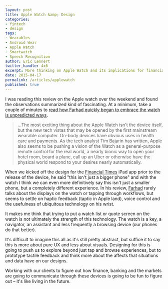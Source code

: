 ```yaml
---
layout: post
title: Apple Watch &amp; Design
categories: 
- fintech
- design
tags: 
- Wearables
- Android Wear
- Apple Watch
- Smartwatch
- Speech Recognition
author: Eric Lennert
twitter_handle: 4x6
excerpt: More thinking on Apple Watch and its implications for financial information.
date: 2015-04-17
permalink: /articles/applewatch
published: true
---
```


I was reading this review on the Apple watch over the weekend and found the observations summarized kind of fascinating. At a minimum, take a couple of minutes to [read how Farhad quickly began to embrace the watch is unpredicted ways](http://www.nytimes.com/2015/04/09/technology/personaltech/apple-watch-bliss-but-only-after-a-steep-learning-curve.html).

>...The most exciting thing about the Apple Watch isn't the device itself, but the new tech vistas that may be opened by the first mainstream wearable computer. On-body devices have obvious uses in health care and payments. As the tech analyst Tim Bajarin has written, Apple also seems to be pushing a vision of the Watch as a general-purpose remote control for the real world, a nearly bionic way to open your hotel room, board a plane, call up an Uber or otherwise have the physical world respond to your desires nearly automatically.

When we kicked off the design for the [Financial Times](http://www.ft.com) iPad app prior to the release of the device, he said "this isn't just a bigger phone" and with the watch I think we can even more definitively say this isn't just a smaller phone, but a completely different experience. In his review, [Farhad](https://twitter.com/fmanjoo) rarely talks about the displays on the watch or tapping through workflows, but seems to settle on haptic feedback (taptic in Apple land), voice control and the usefulness of ubiquitous technology on his wrist.

It makes me think that trying to put a watch list or quote screen on the watch is not ultimately the strength of this technology. The watch is a key, a navigator, an assistant and less frequently a browsing device (our phones do that better).

It's difficult to imagine this all as it's still pretty abstract, but suffice it to say this is more about pure UX and less about visuals. Designing for this is going to push us to explore beyond just tap and browse experiences, but to prototype tactile feedback and think more about the affects that situations and data have on our designs.

Working with our clients to figure out how finance, banking and the markets are going to communicate through these devices is going to be fun to figure out – it's like living in the future.